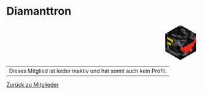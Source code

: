 <h1 class="mitgliedname">Diamanttron</h1>

<p style="text-align:right"><img src="Head/Diamanttron.png" width="100px"></p>

<table class="error_table"><tr><td>Dieses Mitglied ist leider inaktiv und
hat somit auch kein Profil.</td></tr></table>

[Zurück zu Mitglieder](https://themaun.github.io/Mitglieder)
